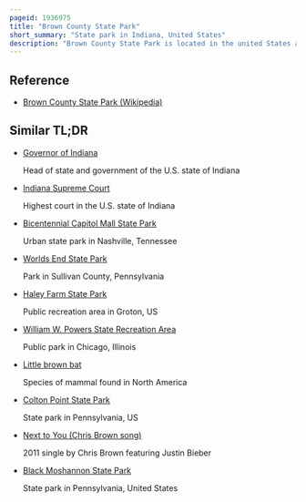 ```yaml
---
pageid: 1936975
title: "Brown County State Park"
short_summary: "State park in Indiana, United States"
description: "Brown County State Park is located in the united States at the Center of the southern Half of Indiana. The Park is the largest of 24 State Parks in Indiana and occupies 15776 Acres making it one of the larger State Parks in the united States. It is among Indiana's most visited State Parks with about 1. 2 million visitors annually. Although Bloomington, Indiana, is the closest City, the Park is closer to the small Town of Nashville in Brown County. Brown County is named for general Jacob Brown who fought in the War of 1812 and became the commandant General of the us army."
---
```


## Reference

- [Brown County State Park (Wikipedia)](https://en.wikipedia.org/?curid=1936975)

## Similar TL;DR

- [Governor of Indiana](/tldr/en/governor-of-indiana)

  Head of state and government of the U.S. state of Indiana

- [Indiana Supreme Court](/tldr/en/indiana-supreme-court)

  Highest court in the U.S. state of Indiana

- [Bicentennial Capitol Mall State Park](/tldr/en/bicentennial-capitol-mall-state-park)

  Urban state park in Nashville, Tennessee

- [Worlds End State Park](/tldr/en/worlds-end-state-park)

  Park in Sullivan County, Pennsylvania

- [Haley Farm State Park](/tldr/en/haley-farm-state-park)

  Public recreation area in Groton, US

- [William W. Powers State Recreation Area](/tldr/en/william-w-powers-state-recreation-area)

  Public park in Chicago, Illinois

- [Little brown bat](/tldr/en/little-brown-bat)

  Species of mammal found in North America

- [Colton Point State Park](/tldr/en/colton-point-state-park)

  State park in Pennsylvania, US

- [Next to You (Chris Brown song)](/tldr/en/next-to-you-chris-brown-song)

  2011 single by Chris Brown featuring Justin Bieber

- [Black Moshannon State Park](/tldr/en/black-moshannon-state-park)

  State park in Pennsylvania, United States
